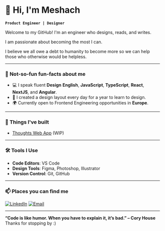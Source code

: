 # 👋 Hi, I'm Meshach

**`Product Engineer | Designer `**

Welcome to my GitHub! I'm an engineer who designs, reads, and writes.

I am passionate about becoming the most I can. 

I believe we all owe a debt to humanity to become more
so we can help those who otherwise would be helpless.

---

### 🔭 **Not-so-fun fun-facts about me**
- 💻 I speak fluent **Design** **English**, **JavaScript**, **TypeScript**, **React**, **NextJS**, and **Angular**.
- 🎨 I created a design layout every day for a year to learn to design.
- 🌍 Currently open to Frontend Engineering opportunities in **Europe**.

---

### 🌟 **Things I've built**
- [Thoughts Web App](https://github.com/Nsude/thoughts-app) (WIP)

---

### 🛠️ **Tools I Use**
- **Code Editors**: VS Code
- **Design Tools**: Figma, Photoshop, Illustrator
- **Version Control**: Git, GitHub

---

### 📫 **Places you can find me**
[![LinkedIn](https://img.shields.io/badge/LinkedIn-MeshachNsude-blue?style=for-the-badge&logo=linkedin)](https://www.linkedin.com/in/meshachnsude/)
[![Email](https://img.shields.io/badge/Email-meshachnsd@gmail.com-red?style=for-the-badge)](mailto:meshachnsd@gmail.com)

---

**“Code is like humor. When you have to explain it, it’s bad.” – Cory House**  
Thanks for stopping by :)
